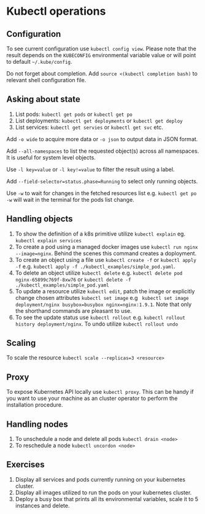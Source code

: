 # Kubectl operations

## Configuration

To see current configuration use `kubectl config view`. Please note that the result depends on the `KUBECONFIG` environmental variable value or will point to default `~/.kube/config`.

Do not forget about completion. Add `source <(kubectl completion bash)` to relevant shell configuration file.

## Asking about state

1. List pods: `kubectl get pods` or `kubectl get po` 
1. List deployments: `kubectl get deployments` or `kubectl get deploy` 
1. List services: `kubectl get servies` or `kubectl get svc` etc. 

Add `-o wide` to acquire more data or `-o json` to output data in JSON format.

Add `--all-namespaces` to list the requested object(s) across all namespaces. It is useful for system level objects.

Use `-l key=value` or `-l key!=value` to filter the result using a label.

Add `--field-selector=status.phase=Running` to select only running objects.

Use `-w` to wait for changes in the fetched resources list e.g. `kubectl get po -w` will wait in the terminal for the pods list change.

## Handling objects

1. To show the definition of a k8s primitive utilize `kubectl explain` eg. `kubectl explain services`
1. To create a pod using a managed docker images use `kubectl run nginx --image=nginx`.  Behind the scenes this command creates a doployment.
1. To create an object using a file use `kubectl create -f` or `kubectl apply -f` e.g. `kubectl apply -f ./kubectl_examples/simple_pod.yaml`.
1. To delete an object utilize `kubectl delete` e.g. `kubectl delete pod nginx-65899c769f-8xw76` or `kubectl delete -f ./kubectl_examples/simple_pod.yaml`
1. To update a resource utilize `kubectl edit`, patch the image or explicitly change chosen attributes `kubectl set image` e.g ` kubectl set image deployment/nginx busybox=busybox nginx=nginx:1.9.1`. Note that only the shorthand commands are pleasant to use.
1. To see the update status use `kubectl rollout` e.g. `kubectl rollout history deployment/nginx`. To undo utilize `kubectl rollout undo`

## Scaling

To scale the resource `kubectl scale --replicas=3 <resource>`

## Proxy

To expose Kubernetes API locally use `kubectl proxy`. This can be handy if you want to use your machine as an cluster operator to perform the installation procedure.

## Handling nodes

1. To unschedule a node and delete all pods `kubectl drain <node>`
1. To reschedule a node `kubectl uncordon <node>`

## Exercises

1. Display all services and pods currently running on your kubernetes cluster.
1. Display all images utilized to run the pods on your kubernetes cluster. 
1. Deploy a busy box that prints all its environmental variables, scale it to 5 instances and delete.